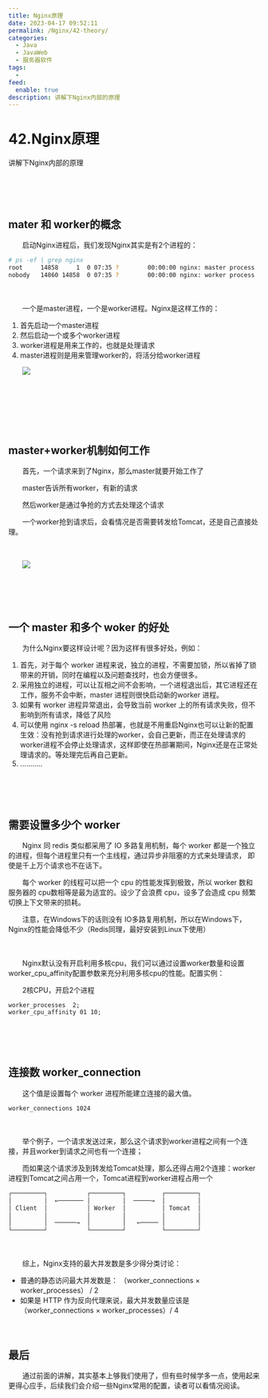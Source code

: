 ```yaml
---
title: Nginx原理
date: 2023-04-17 09:52:11
permalink: /Nginx/42-theory/
categories:
  - Java
  - JavaWeb
  - 服务器软件
tags:
  - 
feed:
  enable: true
description: 讲解下Nginx内部的原理
---
```

# 42.Nginx原理

讲解下Nginx内部的原理
<!-- more -->
　　‍

　　‍

## mater 和 worker的概念

　　启动Nginx进程后，我们发现Nginx其实是有2个进程的：

```bash
# ps -ef | grep nginx
root     14858     1  0 07:35 ?        00:00:00 nginx: master process ./nginx
nobody   14860 14858  0 07:35 ?        00:00:00 nginx: worker process
```

　　‍

　　一个是master进程，一个是worker进程。Nginx是这样工作的：

1. 首先启动一个master进程
2. 然后启动一个或多个worker进程
3. worker进程是用来工作的，也就是处理请求
4. master进程则是用来管理worker的，将活分给worker进程

　　![](https://image.peterjxl.com/blog/image-20211115212252-2unfd8g.png)

　　‍

　　‍

　　‍

## master+worker机制如何工作

　　首先，一个请求来到了Nginx，那么master就要开始工作了

　　master告诉所有worker，有新的请求

　　然后worker是通过争抢的方式去处理这个请求

　　一个worker抢到请求后，会看情况是否需要转发给Tomcat，还是自己直接处理。

　　‍

　　![](https://image.peterjxl.com/blog/image-20211115212353-se5chg5.png)

　　‍

　　‍

## 一个 master 和多个 woker 的好处

　　为什么Nginx要这样设计呢？因为这样有很多好处，例如：

1. 首先，对于每个 worker 进程来说，独立的进程，不需要加锁，所以省掉了锁带来的开销，同时在编程以及问题查找时，也会方便很多。
2. 采用独立的进程，可以让互相之间不会影响，一个进程退出后，其它进程还在工作，服务不会中断，master 进程则很快启动新的worker 进程。
3. 如果有 worker 进程异常退出，会导致当前 worker 上的所有请求失败，但不影响到所有请求，降低了风险
4. 可以使用 nginx -s reload 热部署，也就是不用重启Nginx也可以让新的配置生效：没有抢到请求进行处理的worker，会自己更新，而正在处理请求的worker进程不会停止处理请求，这样即使在热部署期间，Nginx还是在正常处理请求的。等处理完后再自己更新。
5. ...........

　　‍

　　‍

## 需要设置多少个 worker

　　Nginx 同 redis 类似都采用了 IO 多路复用机制，每个 worker 都是一个独立的进程，但每个进程里只有一个主线程，通过异步非阻塞的方式来处理请求， 即使是千上万个请求也不在话下。

　　每个 worker 的线程可以把一个 cpu 的性能发挥到极致，所以 worker 数和服务器的 cpu数相等是最为适宜的。设少了会浪费 cpu，设多了会造成 cpu 频繁切换上下文带来的损耗。

　　注意，在Windows下的话则没有 IO多路复用机制，所以在Windows下，Nginx的性能会降低不少（Redis同理，最好安装到Linux下使用）

　　‍

　　Nginx默认没有开启利用多核cpu，我们可以通过设置worker数量和设置worker_cpu_affinity配置参数来充分利用多核cpu的性能。配置实例：

　　2核CPU，开启2个进程

```nginx
worker_processes  2;  
worker_cpu_affinity 01 10;
```

　　‍

　　‍

## 连接数 worker_connection

　　这个值是设置每个 worker 进程所能建立连接的最大值。

```nginx
worker_connections 1024
```

　　‍

　　举个例子，一个请求发送过来，那么这个请求到worker进程之间有一个连接，并且worker到请求之间也有一个连接；

　　而如果这个请求涉及到转发给Tomcat处理，那么还得占用2个连接：worker进程到Tomcat之间占用一个，Tomcat进程到worker进程占用一个

```xml
┌─────────┐           ┌─────────┐          ┌─────────┐
│         │  ←─────── │         │  ─────→  │         │
│ Client  │           │ Worker  │          │ Tomcat  │
│         │           │         │          │         │
│         │  ──────→  │         │   ←───── │         │
└─────────┘           └─────────┘          └─────────┘
```

　　‍

　　综上，Nginx支持的最大并发数是多少得分类讨论：

* 普通的静态访问最大并发数是： （worker_connections × worker_processes） / 2
* 如果是 HTTP 作为反向代理来说，最大并发数量应该是 （worker_connections × worker_processes）/ 4

　　‍

## 最后

　　通过前面的讲解，其实基本上够我们使用了，但有些时候学多一点，使用起来更得心应手，后续我们会介绍一些Nginx常用的配置，读者可以看情况阅读。

　　‍
